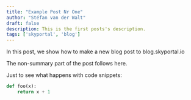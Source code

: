 ```yaml
---
title: "Example Post Nr One"
author: "Stéfan van der Walt"
draft: false
description: This is the first posts's description.
tags: ['skyportal', 'blog']
---
```


In this post, we show how to make a new blog post to blog.skyportal.io

<!--more-->

The non-summary part of the post follows here.

Just to see what happens with code snippets:

```python
def foo(x):
    return x + 1
```

